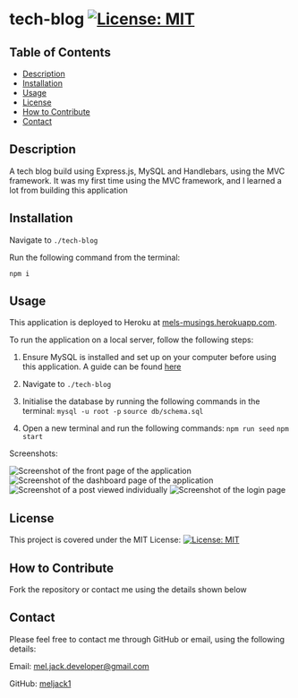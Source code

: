 # tech-blog [![License: MIT](https://img.shields.io/badge/License-MIT-yellow.svg)](https://opensource.org/licenses/MIT)

## Table of Contents
* [Description](#description)
* [Installation](#installation)
* [Usage](#usage)
* [License](#license)
* [How to Contribute](#how-to-contribute)
* [Contact](#contact)

## Description
A tech blog build using Express.js, MySQL and Handlebars, using the MVC framework. It was my first time using the MVC framework, and I learned a lot from building this application

## Installation
Navigate to ```./tech-blog```

Run the following command from the terminal: 

```npm i```

## Usage
This application is deployed to Heroku at [mels-musings.herokuapp.com](https://mels-musings.herokuapp.com/). 

To run the application on a local server, follow the following steps: 

1. Ensure MySQL is installed and set up on your computer before using this application. A guide can be found [here](https://dev.mysql.com/doc/mysql-installation-excerpt/5.7/en/)

2. Navigate to ```./tech-blog```

3. Initialise the database by running the following commands in the terminal: 
```mysql -u root -p```
```source db/schema.sql```

4. Open a new terminal and run the following commands:
```npm run seed```
```npm start```

Screenshots:

![Screenshot of the front page of the application](./assets/images/screenshot1.PNG)
![Screenshot of the dashboard page of the application](./assets/images/screenshot2.PNG)
![Screenshot of a post viewed individually](./assetsj/images/screenshot3.PNG)
![Screenshot of the login page](./assets/images/screenshot4.PNG)

## License 
This project is covered under the MIT License: [![License: MIT](https://img.shields.io/badge/License-MIT-yellow.svg)](https://opensource.org/licenses/MIT)

## How to Contribute
Fork the repository or contact me using the details shown below

## Contact
Please feel free to contact me through GitHub or email, using the following details: 

Email: mel.jack.developer@gmail.com

GitHub: [meljack1](https://github.com/meljack1/)
